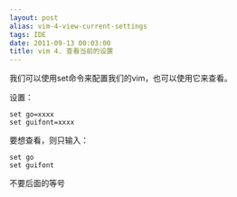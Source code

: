 ```yaml
---
layout: post
alias: vim-4-view-current-settings
tags: IDE
date: 2011-09-13 00:03:00
title: vim 4. 查看当前的设置
---
```


我们可以使用set命令来配置我们的vim，也可以使用它来查看。

设置：

```
set go=xxxx
set guifont=xxxx
```

要想查看，则只输入：

```
set go
set guifont
```

不要后面的等号
